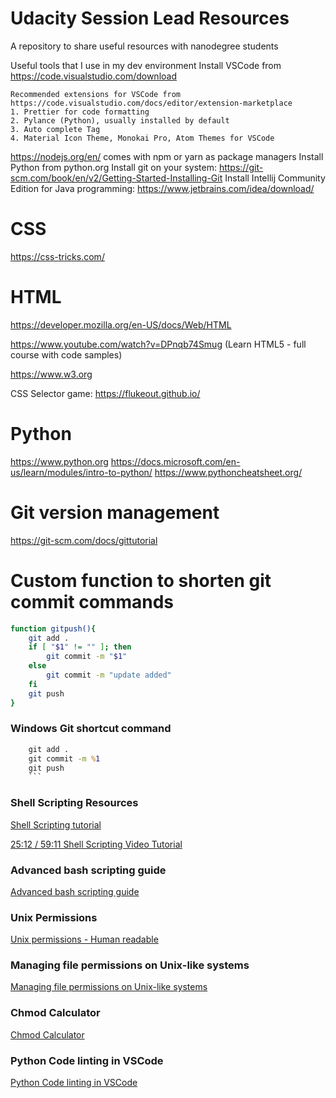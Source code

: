 # Udacity Session Lead Resources

A repository to share useful resources with nanodegree students

Useful tools that I use in my dev environment
Install VSCode from https://code.visualstudio.com/download

    Recommended extensions for VSCode from https://code.visualstudio.com/docs/editor/extension-marketplace
    1. Prettier for code formatting
    2. Pylance (Python), usually installed by default
    3. Auto complete Tag
    4. Material Icon Theme, Monokai Pro, Atom Themes for VSCode

https://nodejs.org/en/ comes with npm or yarn as package managers
Install Python from python.org
Install git on your system: https://git-scm.com/book/en/v2/Getting-Started-Installing-Git
Install Intellij Community Edition for Java programming: https://www.jetbrains.com/idea/download/ 


# CSS 
https://css-tricks.com/

# HTML
https://developer.mozilla.org/en-US/docs/Web/HTML

https://www.youtube.com/watch?v=DPnqb74Smug (Learn HTML5 - full course with code samples)

https://www.w3.org 

CSS Selector game:
https://flukeout.github.io/

# Python
https://www.python.org
https://docs.microsoft.com/en-us/learn/modules/intro-to-python/
https://www.pythoncheatsheet.org/

# Git version management

https://git-scm.com/docs/gittutorial

# Custom function to shorten git commit commands

```bash
function gitpush(){
    git add .
    if [ "$1" != "" ]; then
        git commit -m "$1"
    else
        git commit -m "update added"
    fi
    git push
}
```
### Windows Git shortcut command

```bat
    git add .
    git commit -m %1
    git push
    ```
```
### Shell Scripting Resources
[Shell Scripting tutorial](https://www.shellscript.sh/functions.html)

[25:12 / 59:11
Shell Scripting Video Tutorial](https://www.youtube.com/watch?v=hwrnmQumtPw)
### Advanced bash scripting guide
[Advanced bash scripting guide](https://tldp.org/LDP/abs/abs-guide.pdf)

### Unix Permissions
 [Unix permissions - Human readable](https://mason.gmu.edu/~montecin/UNIXpermiss.htm)

 ### Managing file permissions on Unix-like systems
 [Managing file permissions on Unix-like systems](https://kb.iu.edu/d/abdb)

### Chmod Calculator
[Chmod Calculator](https://chmod-calculator.com/)

### Python Code linting in VSCode
[Python Code linting in VSCode](https://code.visualstudio.com/docs/python/linting)